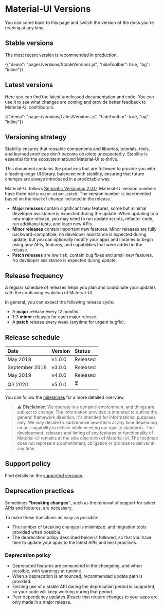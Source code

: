 # Material-UI Versions

<p class="description">You can come back to this page and switch the version of the docs you're reading at any time.</p>

## Stable versions

The most recent version is recommended in production.

{{"demo": "pages/versions/StableVersions.js", "hideToolbar": true, "bg": "inline"}}

## Latest versions

Here you can find the latest unreleased documentation and code.
You can use it to see what changes are coming and provide better feedback to Material-UI contributors.

{{"demo": "pages/versions/LatestVersions.js", "hideToolbar": true, "bg": "inline"}}

## Versioning strategy

 Stability ensures that reusable components and libraries, tutorials, tools, and learned practices don't become obsolete unexpectedly. Stability is essential for the ecosystem around Material-UI to thrive.

This document contains the practices that are followed to provide you with a leading-edge UI library, balanced with stability, ensuring that future changes are always introduced in a predictable way.

Material-UI follows [Semantic Versioning 2.0.0](https://semver.org/).
Material-UI version numbers have three parts: `major.minor.patch`.
The version number is incremented based on the level of change included in the release.

- **Major releases** contain significant new features, some but minimal developer assistance is expected during the update. When updating to a new major release, you may need to run update scripts, refactor code, run additional tests, and learn new APIs.
- **Minor releases** contain important new features.
Minor releases are fully backward-compatible; no developer assistance is expected during update, but you can optionally modify your apps and libraries to begin using new APIs, features, and capabilities that were added in the release.
- **Patch releases** are low risk, contain bug fixes and small new features.
No developer assistance is expected during update.

## Release frequency

A regular schedule of releases helps you plan and coordinate your updates with the continuing evolution of Material-UI.

In general, you can expect the following release cycle:

- A **major** release every 12 months.
- 1-3 **minor** releases for each major release.
- A **patch** release every week (anytime for urgent bugfix).

## Release schedule

| Date | Version | Status |
|:-----|:--------|:-------|
| May 2018 | v1.0.0 | Released |
| September 2018 | v3.0.0 | Released |
| May 2019 | v4.0.0 | Released |
| Q3 2020 | v5.0.0 | ⏳ |

You can follow the [milestones](https://github.com/quizlet/material-ui/milestones) for a more detailed overview.

> ⚠️ **Disclaimer**: We operate in a dynamic environment, and things are subject to change. The information provided is intended to outline the general framework direction. It's intended for informational purposes only. We may decide to add/remove new items at any time depending on our capability to deliver while meeting our quality standards. The development, releases and timing of any features or functionality of Material-UI remains at the sole discretion of Material-UI. The roadmap does not represent a commitment, obligation or promise to deliver at any time.

## Support policy

Find details on the [supported versions](/getting-started/support/#supported-versions).

## Deprecation practices

Sometimes **"breaking changes"**, such as the removal of support for select APIs and features, are necessary.

To make these transitions as easy as possible:

- The number of breaking changes is minimized, and migration tools provided when possible.
- The deprecation policy described below is followed, so that you have time to update your apps to the latest APIs and best practices.

### Deprecation policy

- Deprecated features are announced in the changelog, and when possible, with warnings at runtime.
- When a deprecation is announced, recommended update path is provided.
- Existing use of a stable API during the deprecation period is supported, so your code will keep working during that period.
- Peer dependency updates (React) that require changes to your apps are only made in a major release.
